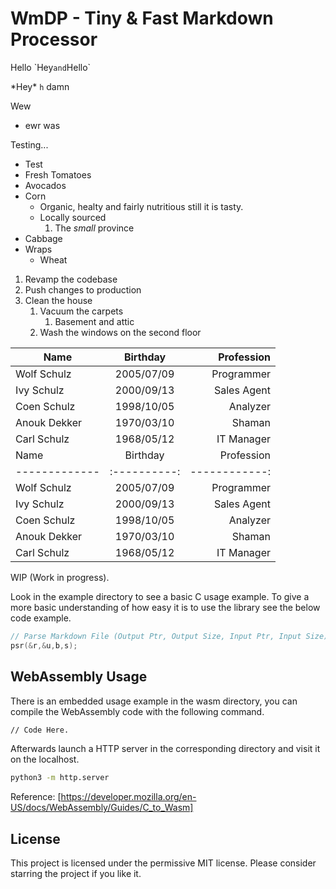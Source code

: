 # WmDP - Tiny & Fast Markdown Processor

Hello \`Hey` and `Hello`

\*Hey* `h` damn

Wew 
 * ewr
was

Testing...
  * Test
* Fresh Tomatoes
* Avocados
* Corn
  * Organic, healty and fairly nutritious
still it is tasty.
  * Locally sourced
    1. The *small* province
* Cabbage
* Wraps
  * Wheat

1. Revamp the codebase
2. Push changes to production
3. Clean the house
   1) Vacuum the carpets
      1. Basement and attic
   2) Wash the windows on the second floor
  
| Name          | Birthday     | Profession    |
| ------------- | :----------: | ------------: |
| Wolf Schulz   | 2005/07/09   | Programmer    |
| Ivy Schulz    | 2000/09/13   | Sales Agent   |
| Coen Schulz   | 1998/10/05   | Analyzer      |
| Anouk Dekker  | 1970/03/10   | Shaman        |
| Carl Schulz   | 1968/05/12   | IT Manager    |
| Name          | Birthday     | Profession    |
| ------------- | :----------: | ------------: |
| Wolf Schulz   | 2005/07/09   | Programmer    |
| Ivy Schulz    | 2000/09/13   | Sales Agent   |
| Coen Schulz   | 1998/10/05   | Analyzer      |
| Anouk Dekker  | 1970/03/10   | Shaman        |
| Carl Schulz   | 1968/05/12   | IT Manager    |

WIP (Work in progress).

Look in the example directory to see a basic C usage example. To give a more basic understanding of how easy it is to use the library see the below code example.

```c
// Parse Markdown File (Output Ptr, Output Size, Input Ptr, Input Size);
psr(&r,&u,b,s);
```

## WebAssembly Usage
There is an embedded usage example in the wasm directory, you can compile the WebAssembly code with the following command.

```sh
// Code Here.
```

Afterwards launch a HTTP server in the corresponding directory and visit it on the localhost.

```sh
python3 -m http.server
```

Reference: [https://developer.mozilla.org/en-US/docs/WebAssembly/Guides/C_to_Wasm]

## License
This project is licensed under the permissive MIT license. Please consider starring the project if you like it.
